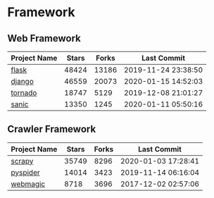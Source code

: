 # Framework

## Web Framework

| Project Name | Stars | Forks | Last Commit |
| ------------ | ----- | ----- | ----------- |
| [flask](https://github.com/pallets/flask) | 48424 | 13186 | 2019-11-24 23:38:50 |
| [django](https://github.com/django/django) | 46559 | 20073 | 2020-01-15 14:52:03 |
| [tornado](https://github.com/tornadoweb/tornado) | 18747 | 5129 | 2019-12-08 21:01:27 |
| [sanic](https://github.com/huge-success/sanic) | 13350 | 1245 | 2020-01-11 05:50:16 |

## Crawler Framework

| Project Name | Stars | Forks | Last Commit |
| ------------ | ----- | ----- | ----------- |
| [scrapy](https://github.com/scrapy/scrapy) | 35749 | 8296 | 2020-01-03 17:28:41 |
| [pyspider](https://github.com/binux/pyspider) | 14014 | 3423 | 2019-11-14 06:16:04 |
| [webmagic](https://github.com/code4craft/webmagic) | 8718 | 3696 | 2017-12-02 02:57:06 |
